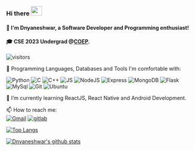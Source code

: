 ### Hi there <img src="https://user-images.githubusercontent.com/69508845/148013043-e04eb0ce-8326-436e-b22c-db521fda4803.gif" width="30px" height="25px">

#### 🧑‍ I'm Dnyaneshwar, a Software Developer and Programming enthusiast! 
#### 🎓 CSE 2023 Undergrad @[COEP](https://www.coep.org.in).
<!-- ![Visitor Count](https://profile-counter.glitch.me/{gomsaledt}/count.svg) -->
![visitors](https://visitor-badge.laobi.icu/badge?page_id=gomsaledt.gomsaledt)

📛 Programming Languages, Databases and Tools I'm comfortable with: <br>

  ![Python](https://img.shields.io/badge/-Python-3776AB?style=flat-square&logo=python&logoColor=ffffff)
  ![C](https://img.shields.io/badge/\-CC342D?style=flat-square&logo=C&logoColor=ffe8e8) 
  ![C++](https://img.shields.io/badge/-++-%23F7DF1C?style=flat-square&logo=C&logoColor=ffffff&color=00599c)
  ![JS](https://img.shields.io/badge/JavaScript-323330?style=flat-square&logo=javascript&logoColor=F7DF1E)
  ![NodeJS](https://img.shields.io/badge/Node.js-43853D?style=flat-square&logo=node.js&logoColor=white)
  ![Express](	https://img.shields.io/badge/Express.js-404D59?style=flat-square&logo=flask)
  ![MongoDB](https://img.shields.io/badge/MongoDB-4EA94B?style=flat-square&logo=mongodb&logoColor=white)
  ![Flask](https://img.shields.io/badge/-Flask-E10098?style=flat-square&logo=flask&logoColor=ffffff&color=000000)
  ![MySql](https://img.shields.io/badge/MySQL-00000F?style=flat-square&logo=mysql&logoColor=white)
  ![Git](https://img.shields.io/badge/-Git-black?style=flat-square&logo=git&&logoColor=ffffff&color=F05032)
  ![Ubuntu](https://img.shields.io/badge/Ubuntu-E95420?style=flat-square&logo=ubuntu&logoColor=white)


🌱 I’m currently learning ReactJS, React Native and Android Development. <br>

📫 How to reach me: <br>
[![Gmail](https://img.shields.io/badge/-Gmail-c14438?style=flat&logo=Gmail&logoColor=white)](mailto:gomsalednyaneshwar@gmail.com)
[![gitlab](https://img.shields.io/badge/GitLab-330F63?style=flat&logo=gitlab&logoColor=white)](https://gitlab.com/gomsaledt)

[![Top Langs](https://github-readme-stats.vercel.app/api/top-langs/?username=gomsaledt)](https://github.com/anuraghazra/github-readme-stats)

[![Dnyaneshwar's github stats](https://github-readme-stats.vercel.app/api?username=gomsaledt&count_private=true&show_icons=true&theme=radical&hide_rank=false)](https://github.com/anuraghazra/github-readme-stats)
<!--
**gomsaledt/gomsaledt** is a ✨ _special_ ✨ repository because its `README.md` (this file) appears on your GitHub profile.

Here are some ideas to get you started:

- 🔭 I’m currently working on ...
- 🌱 I’m currently learning ...
- 👯 I’m looking to collaborate on ...
- 🤔 I’m looking for help with ...
- 💬 Ask me about ...
- 📫 How to reach me: ...
- 😄 Pronouns: ...
- ⚡ Fun fact: ...
-->
